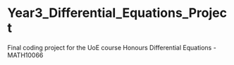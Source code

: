 # Year3_Differential_Equations_Project

Final coding project for the UoE course Honours Differential Equations - MATH10066
